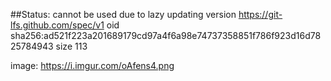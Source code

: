 
##Status: cannot be used due to lazy updating
version https://git-lfs.github.com/spec/v1
oid sha256:ad521f223a201689179cd97a4f6a98e74737358851f786f923d16d7825784943
size 113

image: https://i.imgur.com/oAfens4.png
